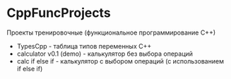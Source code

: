 # CppFuncProjects
Проекты тренировочные (функциональное программирование С++)
- TypesCpp - таблица типов переменных C++
- calculator v0.1 (demo) - калькулятор без выбора операций
- calc if else if - калькулятор с выбором операций (с использованием if else if)
